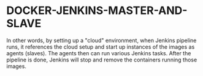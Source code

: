 # DOCKER-JENKINS-MASTER-AND-SLAVE

In other words, by setting up a "cloud" environment, when Jenkins pipeline runs, it references the cloud setup and start up instances of the images as agents (slaves). The agents then can run various Jenkins tasks. After the pipeline is done, Jenkins will stop and remove the containers running those images.
